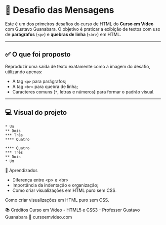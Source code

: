# 💬 Desafio das Mensagens

Este é um dos primeiros desafios do curso de HTML do **Curso em Vídeo** com Gustavo Guanabara. O objetivo é praticar a exibição de textos com uso de **parágrafos** (`<p>`) e **quebras de linha** (`<br>`) em HTML.

---

## ✅ O que foi proposto

Reproduzir uma saída de texto exatamente como a imagem do desafio, utilizando apenas:

- A tag `<p>` para parágrafos;
- A tag `<br>` para quebra de linha;
- Caracteres comuns (`*`, letras e números) para formar o padrão visual.

---

## 💻 Visual do projeto

```plaintext
* Um  
** Dois  
*** Três  
**** Quatro

**** Quatro  
*** Três  
** Dois  
* Um
````
🧠 Aprendizados
- Diferença entre &lt;p&gt; e &lt;br&gt;
- Importância da indentação e organização;
- Como criar visualizações em HTML puro sem CSS.


Como criar visualizações em HTML puro sem CSS.

📚 Créditos
Curso em Vídeo - HTML5 e CSS3 - Professor Gustavo Guanabara
🔗 cursoemvideo.com


